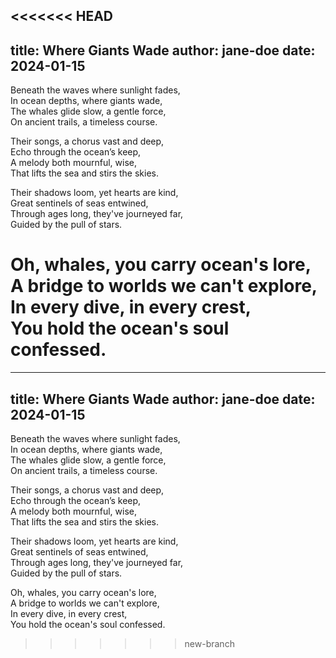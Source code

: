 <<<<<<< HEAD
---
title: Where Giants Wade
author: jane-doe
date: 2024-01-15
---

Beneath the waves where sunlight fades,  
In ocean depths, where giants wade,  
The whales glide slow, a gentle force,  
On ancient trails, a timeless course.  

Their songs, a chorus vast and deep,  
Echo through the ocean’s keep,  
A melody both mournful, wise,  
That lifts the sea and stirs the skies.  

Their shadows loom, yet hearts are kind,  
Great sentinels of seas entwined,  
Through ages long, they've journeyed far,  
Guided by the pull of stars.  

Oh, whales, you carry ocean's lore,  
A bridge to worlds we can't explore,  
In every dive, in every crest,  
You hold the ocean's soul confessed.  
=======
---
title: Where Giants Wade
author: jane-doe
date: 2024-01-15
---

Beneath the waves where sunlight fades,  
In ocean depths, where giants wade,  
The whales glide slow, a gentle force,  
On ancient trails, a timeless course.  

Their songs, a chorus vast and deep,  
Echo through the ocean’s keep,  
A melody both mournful, wise,  
That lifts the sea and stirs the skies.  

Their shadows loom, yet hearts are kind,  
Great sentinels of seas entwined,  
Through ages long, they've journeyed far,  
Guided by the pull of stars.  

Oh, whales, you carry ocean's lore,  
A bridge to worlds we can't explore,  
In every dive, in every crest,  
You hold the ocean's soul confessed.  
>>>>>>> new-branch
